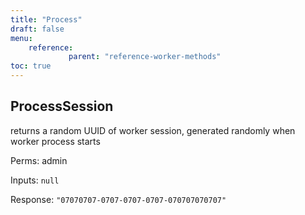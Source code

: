 ```yaml
---
title: "Process"
draft: false
menu:
    reference:
             parent: "reference-worker-methods"
toc: true
---
```


## ProcessSession

returns a random UUID of worker session, generated randomly when worker
process starts

Perms: admin

Inputs: `null`

Response: `"07070707-0707-0707-0707-070707070707"`
